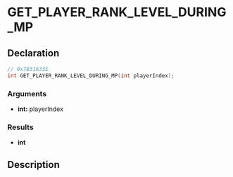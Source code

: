 # GET_PLAYER_RANK_LEVEL_DURING_MP

## Declaration
```cpp
// 0x7B31633E
int GET_PLAYER_RANK_LEVEL_DURING_MP(int playerIndex);
```

### Arguments
- **int:** playerIndex

### Results
- **int**

## Description
